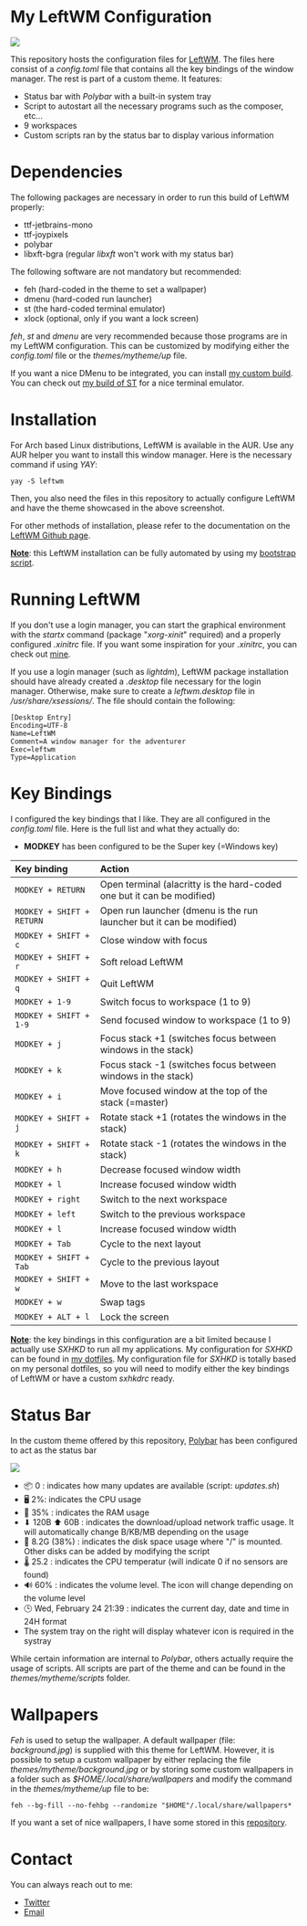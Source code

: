 # My LeftWM Configuration
![](https://hostr.co/file/QafECpyxH4e1/leftwm.png)

This repository hosts the configuration files for [LeftWM](https://leftwm.org/). The files here consist of a *config.toml* file that contains all the key bindings of the window manager. The rest is part of a custom theme. It features:

* Status bar with *Polybar* with a built-in system tray
* Script to autostart all the necessary programs such as the composer, etc...
* 9 workspaces
* Custom scripts ran by the status bar to display various information

# Dependencies
The following packages are necessary in order to run this build of LeftWM properly:

* ttf-jetbrains-mono
* ttf-joypixels
* polybar
* libxft-bgra (regular *libxft* won't work with my status bar)

The following software are not mandatory but recommended:
* feh (hard-coded in the theme to set a wallpaper)
* dmenu (hard-coded run launcher)
* st (the hard-coded terminal emulator)
* xlock (optional, only if you want a lock screen)

*feh*, *st* and *dmenu* are very recommended because those programs are in my LeftWM configuration. This can be customized by modifying either the *config.toml* file or the *themes/mytheme/up* file.

If you want a nice DMenu to be integrated, you can install [my custom build](https://github.com/GSquad934/dmenu). You can check out [my build of ST](https://github.com/GSquad934/st) for a nice terminal emulator.

# Installation
For Arch based Linux distributions, LeftWM is available in the AUR. Use any AUR helper you want to install this window manager. Here is the necessary command if using *YAY*:

```
yay -S leftwm
```
Then, you also need the files in this repository to actually configure LeftWM and have the theme showcased in the above screenshot.

For other methods of installation, please refer to the documentation on the [LeftWM Github page](https://github.com/leftwm/leftwm).

<u>**Note**</u>: this LeftWM installation can be fully automated by using my [bootstrap script](https://github.com/GSquad934/bootstrap).

# Running LeftWM
If you don't use a login manager, you can start the graphical environment with the *startx* command (package "*xorg-xinit*" required) and a properly configured *.xinitrc* file. If you want some inspiration for your *.xinitrc*, you can check out [mine](https://github.com/GSquad934/dotfiles/blob/master/config/X11/xinitrc).

If you use a login manager (such as *lightdm*), LeftWM package installation should have already created a *.desktop* file necessary for the login manager. Otherwise, make sure to create a *leftwm.desktop* file in */usr/share/xsessions/*. The file should contain the following:

```
[Desktop Entry]
Encoding=UTF-8
Name=LeftWM
Comment=A window manager for the adventurer
Exec=leftwm
Type=Application
```

# Key Bindings
I configured the key bindings that I like. They are all configured in the *config.toml* file. Here is the full list and what they actually do:

* **MODKEY** has been configured to be the Super key (=Windows key)

| Key binding | Action |
| :--- | :--- |
| `MODKEY + RETURN` | Open terminal (alacritty is the hard-coded one but it can be modified) |
| `MODKEY + SHIFT + RETURN` | Open run launcher (dmenu is the run launcher but it can be modified) |
| `MODKEY + SHIFT + c` | Close window with focus |
| `MODKEY + SHIFT + r` | Soft reload LeftWM  |
| `MODKEY + SHIFT + q` | Quit LeftWM |
| `MODKEY + 1-9` | Switch focus to workspace (1 to 9) |
| `MODKEY + SHIFT + 1-9` | Send focused window to workspace (1 to 9) |
| `MODKEY + j` | Focus stack +1 (switches focus between windows in the stack) |
| `MODKEY + k` | Focus stack -1 (switches focus between windows in the stack) |
| `MODKEY + i` | Move focused window at the top of the stack (=master) |
| `MODKEY + SHIFT + j` | Rotate stack +1 (rotates the windows in the stack) |
| `MODKEY + SHIFT + k` | Rotate stack -1 (rotates the windows in the stack) |
| `MODKEY + h` | Decrease focused window width |
| `MODKEY + l` | Increase focused window width |
| `MODKEY + right` | Switch to the next workspace |
| `MODKEY + left` | Switch to the previous workspace |
| `MODKEY + l` | Increase focused window width |
| `MODKEY + Tab` | Cycle to the next layout |
| `MODKEY + SHIFT + Tab` | Cycle to the previous layout |
| `MODKEY + SHIFT + w` | Move to the last workspace |
| `MODKEY + w` | Swap tags |
| `MODKEY + ALT + l` | Lock the screen |

<u>**Note**</u>: the key bindings in this configuration are a bit limited because I actually use *SXHKD* to run all my applications. My configuration for *SXHKD* can be found in [my dotfiles](https://github.com/GSquad934/dotfiles/blob/master/config/sxhkd/sxhkdrc). My configuration file for *SXHKD* is totally based on my personal dotfiles, so you will need to modify either the key bindings of LeftWM or have a custom *sxhkdrc* ready.

# Status Bar
In the custom theme offered by this repository, [Polybar](https://github.com/polybar/polybar) has been configured to act as the status bar

![](https://hostr.co/file/zFlwYKUQmtMi/leftwm_bar.png)

* 📦 0 : indicates how many updates are available (script: *updates.sh*)
* 🖥️ 2%: indicates the CPU usage
* 🧠 35% : indicates the RAM usage
* ⬇  120B ⬆  60B : indicates the download/upload network traffic usage. It will automatically change B/KB/MB depending on the usage
* 💾 8.2G (38%) : indicates the disk space usage where "/" is mounted. Other disks can be added by modifying the script
* 🌡 25.2 : indicates the CPU temperatur (will indicate 0 if no sensors are found)
* 🔊 60% : indicates the volume level. The icon will change depending on the volume level
* 🕒 Wed, February 24 21:39 : indicates the current day, date and time in 24H format
* The system tray on the right will display whatever icon is required in the systray

While certain information are internal to *Polybar*, others actually require the usage of scripts. All scripts are part of the theme and can be found in the *themes/mytheme/scripts* folder.

# Wallpapers
*Feh* is used to setup the wallpaper. A default wallpaper (file: *background.jpg*) is supplied with this theme for LeftWM. However, it is possible to setup a custom wallpaper by either replacing the file *themes/mytheme/background.jpg* or by storing some custom wallpapers in a folder such as *$HOME/.local/share/wallpapers* and modify the command in the *themes/mytheme/up* file to be:

```
feh --bg-fill --no-fehbg --randomize "$HOME"/.local/share/wallpapers*
```

If you want a set of nice wallpapers, I have some stored in this [repository](https://github.com/GSquad934/wallpapers).

# Contact
You can always reach out to me:

* [Twitter](https://twitter.com/gaetanict)
* [Email](mailto:gaetan@ictpourtous.com)
